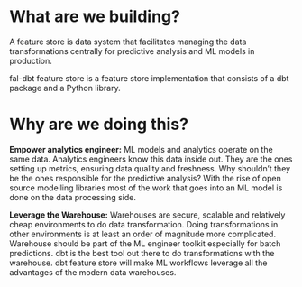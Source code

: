 # What are we building?

A feature store is data system that facilitates managing the data transformations centrally for predictive analysis and ML models in production.

fal-dbt feature store is a feature store implementation that consists of a dbt package and a Python library.

# Why are we doing this?

**Empower analytics engineer:** ML models and analytics operate on the same data. Analytics engineers know this data inside out. They are the ones setting up metrics, ensuring data quality and freshness. Why shouldn’t they be the ones responsible for the predictive analysis? With the rise of open source modelling libraries most of the work that goes into an ML model is done on the data processing side.

**Leverage the Warehouse:** Warehouses are secure, scalable and relatively cheap environments to do data transformation. Doing transformations in other environments is at least an order of magnitude more complicated. Warehouse should be part of the ML engineer toolkit especially for batch predictions. dbt is the best tool out there to do transformations with the warehouse. dbt feature store will make ML workflows leverage all the advantages of the modern data warehouses.

